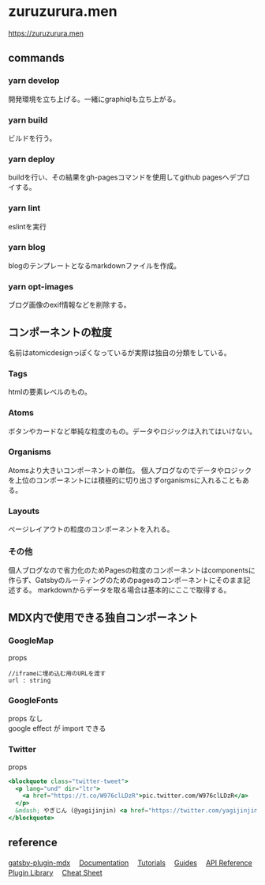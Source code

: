 # zuruzurura.men

https://zuruzurura.men

## commands

### yarn develop

開発環境を立ち上げる。一緒にgraphiqlも立ち上がる。

### yarn build

ビルドを行う。

### yarn deploy

buildを行い、その結果をgh-pagesコマンドを使用してgithub pagesへデプロイする。

### yarn lint

eslintを実行

### yarn blog

blogのテンプレートとなるmarkdownファイルを作成。

### yarn opt-images

 ブログ画像のexif情報などを削除する。

## コンポーネントの粒度

名前はatomicdesignっぽくなっているが実際は独自の分類をしている。

### Tags

htmlの要素レベルのもの。

### Atoms

ボタンやカードなど単純な粒度のもの。データやロジックは入れてはいけない。

### Organisms

Atomsより大きいコンポーネントの単位。
個人ブログなのでデータやロジックを上位のコンポーネントには積極的に切り出さずorganismsに入れることもある。

### Layouts

ページレイアウトの粒度のコンポーネントを入れる。

### その他

個人ブログなので省力化のためPagesの粒度のコンポーネントはcomponentsに作らず、Gatsbyのルーティングのためのpagesのコンポーネントにそのまま記述する。
markdownからデータを取る場合は基本的にここで取得する。

## MDX内で使用できる独自コンポーネント

### GoogleMap

props

```
//iframeに埋め込む用のURLを渡す
url : string
```

### GoogleFonts

props なし  
google effect が import できる

### Twitter

props

```jsx
<blockquote class="twitter-tweet">
  <p lang="und" dir="ltr">
    <a href="https://t.co/W976clLDzR">pic.twitter.com/W976clLDzR</a>
  </p>
  &mdash; やぎじん (@yagijinjin) <a href="https://twitter.com/yagijinjin/status/1434377889835741186?ref_src=twsrc%5Etfw">September 5, 2021</a>
</blockquote>
```

## reference

[gatsby-plugin-mdx](https://www.gatsbyjs.com/plugins/gatsby-plugin-mdx)　
[Documentation](https://www.gatsbyjs.com/docs/?utm_source=starter&utm_medium=readme&utm_campaign=minimal-starter)　
[Tutorials](https://www.gatsbyjs.com/tutorial/?utm_source=starter&utm_medium=readme&utm_campaign=minimal-starter)　
[Guides](https://www.gatsbyjs.com/tutorial/?utm_source=starter&utm_medium=readme&utm_campaign=minimal-starter)　
[API Reference](https://www.gatsbyjs.com/docs/api-reference/?utm_source=starter&utm_medium=readme&utm_campaign=minimal-starter)　
[Plugin Library](https://www.gatsbyjs.com/plugins?utm_source=starter&utm_medium=readme&utm_campaign=minimal-starter)　
[Cheat Sheet](https://www.gatsbyjs.com/docs/cheat-sheet/?utm_source=starter&utm_medium=readme&utm_campaign=minimal-starter)
